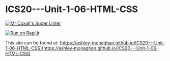# ICS20---Unit-1-06-HTML-CSS

[![Mr Coxall's Super Linter](https://github.com/ashley-monaghan/ICS20---Unit-1-06-HTML-CSS/workflows/Mr%20Coxall's%20Super%20Linter/badge.svg)](https://github.com/ashley-monaghan/ICS20---Unit-1-06-HTML-CSS/actions/)

[![Run on Repl.it](https://repl.it/badge/github/ashley-monaghan/ICS20---Unit-1-06-HTML-CSS)](https://repl.it/github/ashley-monaghan/ICS20---Unit-1-06-HTML-CSS)

This site can be found at: [https://ashley-monaghan.github.io/ICS20---Unit-1-06-HTML-CSS](https://ashley-monaghan.github.io/ICS20---Unit-1-06-HTML-CSS)
